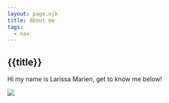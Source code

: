 ```yaml
---
layout: page.njk
title: About me
tags:
  - nav
---
```


## {{title}}

Hi my name is Larissa Marien, get to know me below!

<img class="about" src="{{ '/media/infographic.png' | url }}">
